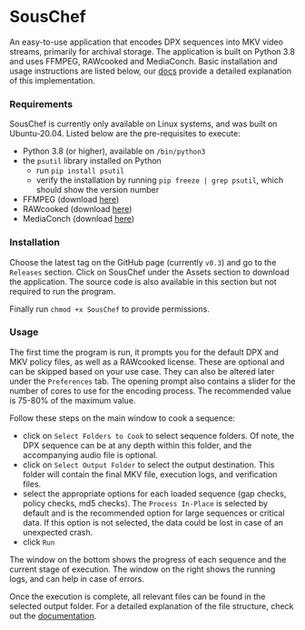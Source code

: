 # SousChef

An easy-to-use application that encodes DPX sequences into MKV video streams, primarily for archival storage.
The application is built on Python 3.8 and uses FFMPEG, RAWcooked and MediaConch. Basic installation
and usage instructions are listed below, our [docs](https://souschef.readthedocs.io/en/latest/index.html) provide a detailed
explanation of this implementation.

### Requirements

SousChef is currently only available on Linux systems, and was built on Ubuntu-20.04. Listed below are the pre-requisites to execute: 
- Python 3.8 (or higher), available on `/bin/python3`
- the `psutil` library installed on Python
  - run `pip install psutil`
  - verify the installation by running `pip freeze | grep psutil`, which should show the version number
- FFMPEG (download [here](https://www.ffmpeg.org/download.html))
- RAWcooked (download [here](https://mediaarea.net/RAWcooked/Download))
- MediaConch (download [here](https://mediaarea.net/MediaConch/Download))


### Installation

Choose the latest tag on the GitHub page (currently `v0.3`) and go to the `Releases` section. Click on SousChef under
the Assets section to download the application. The source code is also available in this section but not required to
run the program. 

Finally run `chmod +x SousChef` to provide permissions. 


### Usage

The first time the program is run, it prompts you for the default DPX and MKV policy files, as well as a RAWcooked license. 
These are optional and can be skipped based on your use case. They can also be altered later under the `Preferences` tab. The opening
prompt also contains a slider for the number of cores to use for the encoding process. The recommended value is 75-80% of the maximum value. 

Follow these steps on the main window to cook a sequence:
- click on `Select Folders to Cook` to select sequence folders. Of note, the DPX sequence can be at any depth
within this folder, and the accompanying audio file is optional.
- click on `Select Output Folder` to select the output destination. This folder will contain the final MKV file,
execution logs, and verification files.
- select the appropriate options for each loaded sequence (gap checks, policy checks, md5 checks). The `Process In-Place`
is selected by default and is the recommended option for large sequences or critical data. If this option is not selected,
the data could be lost in case of an unexpected crash.
- click `Run`

The window on the bottom shows the progress of each sequence and the current stage of execution. The window on the right shows
the running logs, and can help in case of errors.

Once the execution is complete, all relevant files can be found in the selected output folder. For a detailed explanation
of the file structure, check out the [documentation](https://souschef.readthedocs.io/en/latest/index.html).
